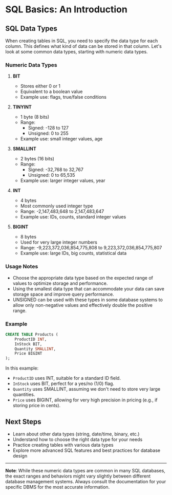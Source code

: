 # SQL Basics: An Introduction

## SQL Data Types

When creating tables in SQL, you need to specify the data type for each column. This defines what kind of data can be stored in that column. Let's look at some common data types, starting with numeric data types.

### Numeric Data Types

1. **BIT**
   - Stores either 0 or 1
   - Equivalent to a boolean value
   - Example use: flags, true/false conditions

2. **TINYINT**
   - 1 byte (8 bits)
   - Range: 
     - Signed: -128 to 127
     - Unsigned: 0 to 255
   - Example use: small integer values, age

3. **SMALLINT**
   - 2 bytes (16 bits)
   - Range:
     - Signed: -32,768 to 32,767
     - Unsigned: 0 to 65,535
   - Example use: larger integer values, year

4. **INT**
   - 4 bytes
   - Most commonly used integer type
   - Range: -2,147,483,648 to 2,147,483,647
   - Example use: IDs, counts, standard integer values

5. **BIGINT**
   - 8 bytes
   - Used for very large integer numbers
   - Range: -9,223,372,036,854,775,808 to 9,223,372,036,854,775,807
   - Example use: large IDs, big counts, statistical data

### Usage Notes

- Choose the appropriate data type based on the expected range of values to optimize storage and performance.
- Using the smallest data type that can accommodate your data can save storage space and improve query performance.
- UNSIGNED can be used with these types in some database systems to allow only non-negative values and effectively double the positive range.

### Example

```sql
CREATE TABLE Products (
    ProductID INT,
    InStock BIT,
    Quantity SMALLINT,
    Price BIGINT
);
```

In this example:
- `ProductID` uses INT, suitable for a standard ID field.
- `InStock` uses BIT, perfect for a yes/no (1/0) flag.
- `Quantity` uses SMALLINT, assuming we don't need to store very large quantities.
- `Price` uses BIGINT, allowing for very high precision in pricing (e.g., if storing price in cents).

## Next Steps

- Learn about other data types (string, date/time, binary, etc.)
- Understand how to choose the right data type for your needs
- Practice creating tables with various data types
- Explore more advanced SQL features and best practices for database design

---

**Note**: While these numeric data types are common in many SQL databases, the exact ranges and behaviors might vary slightly between different database management systems. Always consult the documentation for your specific DBMS for the most accurate information.
